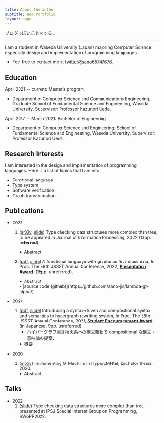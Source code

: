 ```yaml
---
title: About the author
subtitle: Web Portfolio
layout: page
---
```


ブログっぽいことをする．

---

I am a student in Waseda University (Japan) majoring Computer Science
especially design and implementation of programming languages.

- Feel free to contact me at [twitter@sano65747676](https://twitter.com/sano65747676).

## Education

April 2021 -- current: Master’s program

- Department of Computer Science and Communications Engineering,
  Graduate School of Fundamental Science and Engineering,
  Waseda University,
  Supervisor: Professor Kazunori Ueda.

April 2017 -- March 2021: Bachelor of Engineering

- Department of Computer Science and Engineering,
  School of Fundamental Science and Engineering,
  Waseda University,
  Supervisor: Professor Kazunori Ueda

## Research Interests

I am interested in the design and implementation of programming languages.
Here is a list of topics that I am into.

- Functional language
- Type system
- Software verification
- Graph transformation

## Publications

- 2022

  1. ([arXiv](https://arxiv.org/abs/2209.05149),
     [slide](./materials/pro2022.pdf))
     Type checking data structures more complex than tree,
     to be appeared in Journal of Information Processing, 2022 (19pp. **referred**).
     <details><summary>Abstract</summary><div>
       Graphs are a generalized concept that encompasses more complex data structures than trees,
       such as difference lists, doubly-linked lists, skip lists, and leaf-linked trees.
       Normally, these structures are handled with destructive assignments to heaps,
       which is opposed to a purely functional programming style and makes verification difficult.
       We propose a new
       purely functional language, \\(\lambda_{GT}\\), that handles graphs as immutable,
       first-class data structures with a pattern matching mechanism
       based on Graph Transformation and developed a new type system, \\(F_{GT}\\), for the language.
       Our approach is in contrast with the analysis of pointer manipulation programs
       using separation logic, shape analysis, etc. in that
       (i) we do not consider destructive operations
       but pattern matchings over graphs provided by the new higher-level language that
       abstract pointers and heaps away and that
       (ii) we pursue what properties can be established automatically using a rather simple typing framework.
     </div></details>

  2. ([pdf](http://jssst.or.jp/files/user/taikai/2022/papers/20-L.pdf),
     [slide](./materials/jssst2022.pdf))
     A functional language with graphs as first-class data,
     In Proc. The 39th JSSST Annual Conference, 2022,
     [**Presentation Award**](https://jssst2022.wordpress.com/).
     (15pp. unreferred).
     <details><summary>Abstract</summary><div>
       Graphs are a generalized concept that encompasses more complex data structures than trees,
       such as difference lists, doubly-linked lists, skip lists, and leaf-linked trees. Normally, these structures are handled
       with destructive assignments to heaps, as opposed to a purely functional programming style. We proposed
       a new purely functional language, λGT, that handles graphs as immutable, first-class data structures with
       a pattern matching mechanism based on Graph Transformation. Since graphs can be more complex than
       trees and require non-trivial formalism, the implementation of the language is also more complicated than
       ordinary functional languages. λGT is even more advanced than the ordinary graph transformation systems.
       We implemented a reference interpreter, a reference implementation of the language. We believe this
       is usable for further investigation, including in the design of real languages based on λGT. The interpreter
       is written in only 500 lines of OCaml code.
     </div></details>
     - [source code (github)](https://github.com/sano-jin/lambda-gt-alpha/)

- 2021
  1. ([pdf](http://jssst.or.jp/files/user/taikai/2021/papers/45-L.pdf),
     [slide](./materials/jssst2021.pdf))
     Introducing a syntax-driven and compositional syntax and semantics to hypergraph rewriting system,
     In Proc. The 38th JSSST Annual Conference, 2021,
     [**Student Encouragement Award**](https://jssst2021.wordpress.com/).
     (in Japanese, 9pp. unreferred).
     - ハイパーグラフ書き換え系への構文駆動で compositional な構文・意味論の提案．
     <details><summary>概要</summary><div>
       グラフ書換え系における一般的なハイパーグラフの定義は，頂点集合，辺集合，頂点から辺への対応とラベリング
       関数などからなり，サブグラフへのマッチングや生成はそれらへの射を用いて定義される．ただし，これは λ 計算
       や π 計算のように構文駆動な意味論とは言い難い．そこで，本研究ではグラフ書き換えに基づく計算モデル Flat
       LMNtal にプロセス代数における名前の隠蔽の構文・意味論を組み込むことで，ハイパーグラフ書き換え系の構文駆
       動で compositional な構文・意味論を提案する．また，さらにこの上でいくつかの性質について証明を行い，その
       妥当性を確認した．
     </div></details>
- 2020
  1. ([arXiv](https://arxiv.org/abs/2103.14698))
     Implementing G-Machine in HyperLMNtal, Bachelor thesis, 2020.
     <details><summary>Abstract</summary><div>
       Since language processing systems generally allocate/discard memory with complex reference relationships,
       including circular and indirect references,
       their implementation is often not trivial.
       Here, the allocated memory and the references can be abstracted to the labeled vertices and edges of a graph.
       And there exists a graph rewriting language,
       a programming language or a calculation model that can handle graph intuitively,
       safely and efficiently.
       Therefore, 
       the implementation of a language processing system can be highly expected as an application field of graph rewriting language.
       To show this, in this research,
       we implemented G-machine, the virtual machine for lazy evaluation,
       in hypergraph rewriting language, HyperLMNtal.
     </div></details>

## Talks

- 2022
  1. ([slide](./materials/pro2022.pdf))
     Type checking data structures more complex than tree,
     presented at IPSJ Special Interest Group on Programming, SWoPP2022.
